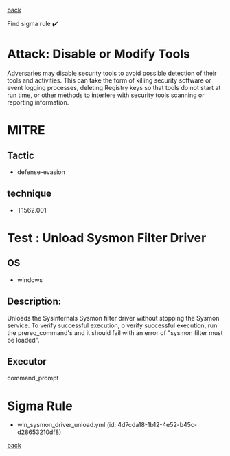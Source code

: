 
[back](../index.md)

Find sigma rule :heavy_check_mark: 

# Attack: Disable or Modify Tools 

Adversaries may disable security tools to avoid possible detection of their tools and activities. This can take the form of killing security software or event logging processes, deleting Registry keys so that tools do not start at run time, or other methods to interfere with security tools scanning or reporting information.

# MITRE
## Tactic
  - defense-evasion


## technique
  - T1562.001


# Test : Unload Sysmon Filter Driver
## OS
  - windows


## Description:
Unloads the Sysinternals Sysmon filter driver without stopping the Sysmon service. To verify successful execution, o verify successful execution,
run the prereq_command's and it should fail with an error of "sysmon filter must be loaded".


## Executor
command_prompt

# Sigma Rule
 - win_sysmon_driver_unload.yml (id: 4d7cda18-1b12-4e52-b45c-d28653210df8)



[back](../index.md)
